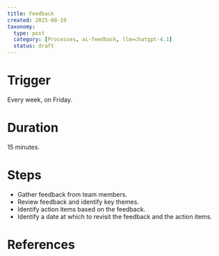 ```yaml
---
title: Feedback
created: 2025-08-19
taxonomy:
  type: post
  category: [Processes, ai-feedback, llm=chatgpt-4.1]
  status: draft
---
```


# Trigger
Every week, on Friday.

# Duration
15 minutes.

# Steps
* Gather feedback from team members.
* Review feedback and identify key themes.
* Identify action items based on the feedback.
* Identify a date at which to revisit the feedback and the action items.

# References

